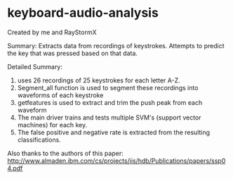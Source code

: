# keyboard-audio-analysis
Created by me and RayStormX

Summary:
Extracts data from recordings of keystrokes.  Attempts to predict the key that was pressed based on that data.

Detailed Summary:

1. uses 26 recordings of 25 keystrokes for each letter A-Z.
2. Segment_all function is used to segment these recordings into waveforms of each keystroke
3. getfeatures is used to extract and trim the push peak from each waveform
4. The main driver trains and tests multiple SVM's (support vector machines) for each key.
5. The false positive and negative rate is extracted from the resulting classifications.

Also thanks to the authors of this paper:
http://www.almaden.ibm.com/cs/projects/iis/hdb/Publications/papers/ssp04.pdf
